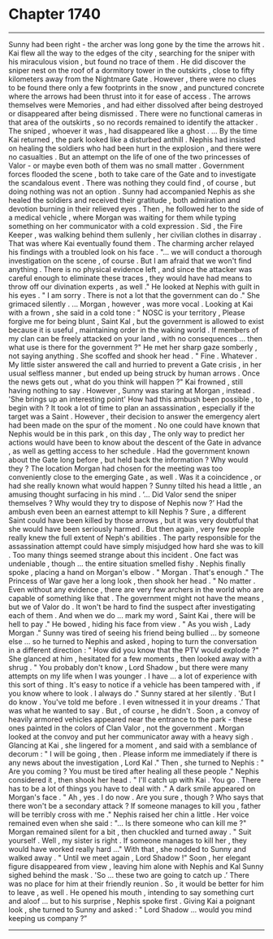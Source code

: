 
# Chapter 1740


---

Sunny had been right - the archer was long gone by the time the arrows hit . Kai flew all the way to the edges of the city , searching for the sniper with his miraculous vision , but found no trace of them .
He did discover the sniper nest on the roof of a dormitory tower in the outskirts , close to fifty kilometers away from the Nightmare Gate .
However , there were no clues to be found there only a few footprints in the snow , and punctured concrete where the arrows had been thrust into it for ease of access .
The arrows themselves were Memories , and had either dissolved after being destroyed or disappeared after being dismissed .
There were no functional cameras in that area of the outskirts , so no records remained to identify the attacker .
The sniped , whoever it was , had disappeared like a ghost .
... By the time Kai returned , the park looked like a disturbed anthill . Nephis had insisted on healing the soldiers who had been hurt in the explosion , and there were no casualties . But an attempt on the life of one of the two princesses of Valor - or maybe even both of them was no small matter . Government forces flooded the scene , both to take care of the Gate and to investigate the scandalous event .
There was nothing they could find , of course , but doing nothing was not an option .
Sunny had accompanied Nephis as she healed the soldiers and received their gratitude , both admiration and devotion burning in their relieved eyes . Then , he followed her to the side of a medical vehicle , where Morgan was waiting for them while typing something on her communicator with a cold expression . Sid , the Fire Keeper , was walking behind them sullenly , her civilian clothes in disarray .
That was where Kai eventually found them .
The charming archer relayed his findings with a troubled look on his face .
"... we will conduct a thorough investigation on the scene , of course . But I am afraid that we won't find anything . There is no physical evidence left , and since the attacker was careful enough to eliminate these traces , they would have had means to throw off our divination experts , as well ."
He looked at Nephis with guilt in his eyes .
" I am sorry . There is not a lot that the government can do ."
She grimaced silently .
... Morgan , however , was more vocal . Looking at Kai with a frown , she said in a cold tone :
" NOSC is your territory , Please forgive me for being blunt , Saint Kal , but the government is allowed to exist because it is useful , maintaining order in the waking world . If members of my clan can be freely attacked on your land , with no consequences ... then what use is there for the government ?"
He met her sharp gaze somberly , not saying anything .
She scoffed and shook her head .
" Fine . Whatever . My little sister answered the call and hurried to prevent a Gate crisis , in her usual selfless manner , but ended up being struck by human arrows . Once the news gets out , what do you think will happen ?"
Kai frowned , still having nothing to say .
However , Sunny was staring at Morgan , instead .
'She brings up an interesting point'
How had this ambush been possible , to begin with ? It took a lot of time to plan an assassination , especially if the target was a Saint . However , their decision to answer the emergency alert had been made on the spur of the moment . No one could have known that Nephis would be in this park , on this day ,
The only way to predict her actions would have been to know about the descent of the Gate in advance , as well as getting access to her schedule .
Had the government known about the Gate long before , but held back the information ? Why would they ?
The location Morgan had chosen for the meeting was too conveniently close to the emerging Gate , as well . Was it a coincidence , or had she really known what would happen ?
Sunny tilted his head a little , an amusing thought surfacing in his mind .
‘... Did Valor send the sniper themselves ? Why would they try to dispose of Nephis now ?’
Had the ambush even been an earnest attempt to kill Nephis ? Sure , a different Saint could have been killed by those arrows , but it was very doubtful that she would have been seriously harmed . But then again , very few people really knew the full extent of Neph's abilities . The party responsible for the assassination attempt could have simply misjudged how hard she was to kill .
Too many things seemed strange about this incident . One fact was undeniable , though ... the entire situation smelled fishy .
Nephis finally spoke , placing a hand on Morgan's elbow .
" Morgan . That's enough ."
The Princess of War gave her a long look , then shook her head .
" No matter . Even without any evidence , there are very few archers in the world who are capable of something like that . The government might not have the means , but we of Valor do . It won't be hard to find the suspect after investigating each of them . And when we do ... mark my word , Saint Kai , there will be hell to pay ."
He bowed , hiding his face from view .
" As you wish , Lady Morgan ."
Sunny was tired of seeing his friend being bullied ... by someone else ... so he turned to Nephis and asked , hoping to turn the conversation in a different direction :
" How did you know that the PTV would explode ?"
She glanced at him , hesitated for a few moments , then looked away with a shrug .
" You probably don't know , Lord Shadow , but there were many attempts on my life when I was younger . I have ... a lot of experience with this sort of thing . It's easy to notice if a vehicle has been tampered with , if you know where to look . I always do ."
Sunny stared at her silently .
'But I do know . You've told me before . I even witnessed it in your dreams .’
That was what he wanted to say .
But , of course , he didn't .
Soon , a convoy of heavily armored vehicles appeared near the entrance to the park - these ones painted in the colors of Clan Valor , not the government . Morgan looked at the convoy and put her communicator away with a heavy sigh .
Glancing at Kai , she lingered for a moment , and said with a semblance of decorum :
" I will be going , then . Please inform me immediately if there is any news about the investigation , Lord Kal ."
Then , she turned to Nephis :
" Are you coming ? You must be tired after healing all these people ."
Nephis considered it , then shook her head .
" I'll catch up with Kai . You go . There has to be a lot of things you have to deal with ."
A dark smile appeared on Morgan's face .
" Ah , yes . I do now . Are you sure , though ? Who says that there won't be a secondary attack ? If someone manages to kill you , father will be terribly cross with me ."
Nephis raised her chin a little .
Her voice remained even when she said :
"... Is there someone who can kill me ?"
Morgan remained silent for a bit , then chuckled and turned away .
" Suit yourself . Well , my sister is right . If someone manages to kill her , they would have worked really hard ..."
With that , she nodded to Sunny and walked away .
" Until we meet again , Lord Shadow !"
Soon , her elegant figure disappeared from view , leaving him alone with Nephis and Kal Sunny sighed behind the mask .
'So ... these two are going to catch up .’
There was no place for him at their friendly reunion .
So , it would be better for him to leave , as well .
He opened his mouth , intending to say something curt and aloof ... but to his surprise , Nephis spoke first .
Giving Kai a poignant look , she turned to Sunny and asked :
" Lord Shadow ... would you mind keeping us company ?”

---

